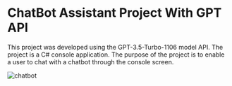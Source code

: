 # ChatBot Assistant Project With GPT API 
This project was developed using the GPT-3.5-Turbo-1106 model API. The project is a C# console application. The purpose of the project is to enable a user to chat with a chatbot through the console screen.

![chatbot](https://github.com/user-attachments/assets/62181fa1-a14f-4d0b-8764-007ef9815574)
